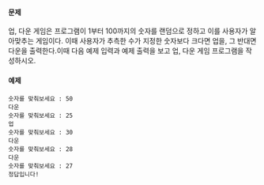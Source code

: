 #### 문제

업, 다운 게임은 프로그램이 1부터 100까지의 숫자를 랜덤으로 정하고 이를 사용자가 알아맞추는 게임이다. 이때 사용자가 추측한 수가 지정한 숫자보다 크다면 업을, 그 반대면 다운을 출력한다.이때 다음 예제 입력과 예제 출력을 보고 업, 다운 게임 프로그램을 작성하시오.

#### 예제

```
숫자를 맞춰보세요 : 50
다운
숫자를 맞춰보세요 : 25
업
숫자를 맞춰보세요 : 30
다운
숫자를 맞춰보세요 : 28
다운
숫자를 맞춰보세요 : 27
정답입니다!
```
